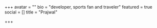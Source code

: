 +++
avatar = ""
bio = "developer, sports fan and traveler"
featured = true
social = []
title = "Prajwal"

+++
